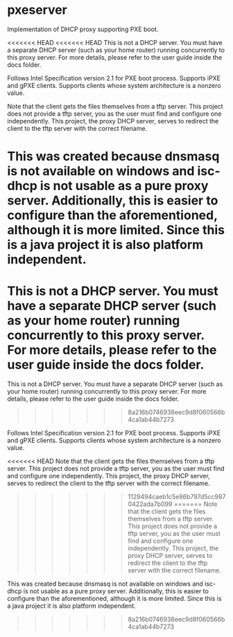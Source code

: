 # pxeserver
Implementation of DHCP proxy supporting PXE boot.

<<<<<<< HEAD
<<<<<<< HEAD
This is not a DHCP server. You must have a separate DHCP server (such as your home router) running concurrently to this proxy server. 
For more details, please refer to the user guide inside the docs folder.

Follows Intel Specification version 2.1 for PXE boot process. Supports iPXE and gPXE clients. Supports clients whose system architecture is a nonzero value.

Note that the client gets the files themselves from a tftp server. This project does not provide a tftp server, 
you as the user must find and configure one independently. This project, the proxy DHCP server, serves to 
redirect the client to the tftp server with the correct filename.

This was created because dnsmasq is not available on windows and isc-dhcp is not usable as a pure proxy server.
Additionally, this is easier to configure than the aforementioned, although it is more limited. Since this is a 
java project it is also platform independent.
=======
This is not a DHCP server. You must have a separate DHCP server (such as your home router)
running concurrently to this proxy server. For more details, please refer to the user guide
inside the docs folder.
=======
This is not a DHCP server. You must have a separate DHCP server (such as your home router) running concurrently to this proxy server. 
For more details, please refer to the user guide inside the docs folder.
>>>>>>> 8a216b0746938eec9d8f060566b4ca1ab44b7273

Follows Intel Specification version 2.1 for PXE boot process. Supports iPXE and gPXE clients. Supports clients whose system architecture is a nonzero value.

<<<<<<< HEAD
Note that the client gets the files themselves from a tftp server. This project does not provide a tftp 
server, you as the user must find and configure one independently. This project, the proxy DHCP server,
serves to redirect the client to the tftp server with the correct filename. 
>>>>>>> 1129494caeb1c5e86b797d5cc9870422ada7b099
=======
Note that the client gets the files themselves from a tftp server. This project does not provide a tftp server, 
you as the user must find and configure one independently. This project, the proxy DHCP server, serves to 
redirect the client to the tftp server with the correct filename.

This was created because dnsmasq is not available on windows and isc-dhcp is not usable as a pure proxy server.
Additionally, this is easier to configure than the aforementioned, although it is more limited. Since this is a 
java project it is also platform independent.
>>>>>>> 8a216b0746938eec9d8f060566b4ca1ab44b7273
